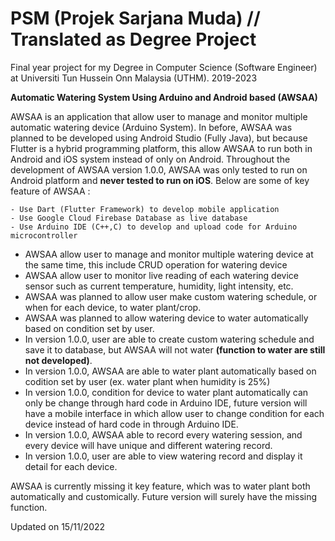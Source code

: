 # PSM (Projek Sarjana Muda) // Translated as Degree Project
Final year project for my Degree in Computer Science (Software Engineer) at Universiti Tun Hussein Onn Malaysia (UTHM). 2019-2023

**Automatic Watering System Using Arduino and Android based (AWSAA)**

AWSAA is an application that allow user to manage and monitor multiple automatic watering device (Arduino System).
In before, AWSAA was planned to be developed using Android Studio (Fully Java), but because Flutter is a hybrid programming platform,
this allow AWSAA to run both in Android and iOS system instead of only on Android. Throughout the development of AWSAA version 1.0.0,
AWSAA was only tested to run on Android platform and **never tested to run on iOS**. Below are some of key feature of AWSAA :
```
- Use Dart (Flutter Framework) to develop mobile application
- Use Google Cloud Firebase Database as live database
- Use Arduino IDE (C++,C) to develop and upload code for Arduino microcontroller 
```
- AWSAA allow user to manage and monitor multiple watering device at the same time, this include CRUD operation for watering device
- AWSAA allow user to monitor live reading of each watering device sensor such as current temperature, humidity, light intensity, etc.
- AWSAA was planned to allow user make custom watering schedule, or when for each device, to water plant/crop.
- AWSAA was planned to allow watering device to water automatically based on condition set by user.
- In version 1.0.0, user are able to create custom watering schedule and save it to database, but AWSAA will not water **(function to water are still not developed)**.
- In version 1.0.0, AWSAA are able to water plant automatically based on codition set by user (ex. water plant when humidity is 25%) 
- In version 1.0.0, condition for device to water plant automatically can only be change through hard code in Arduino IDE, future version will have a mobile
  interface in which allow user to change condition for each device instead of hard code in through Arduino IDE.
- In version 1.0.0, AWSAA able to record every watering session, and every device will have unique and different watering record.
- In version 1.0.0, user are able to view watering record and display it detail for each device.

AWSAA is currently missing it key feature, which was to water plant both automatically and customically. Future version will surely have the missing function.

Updated on 15/11/2022
